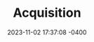---
layout: post
title:  Acquisition
date:   2023-11-02 17:37:08 -0400
categories: lecture-notes
---